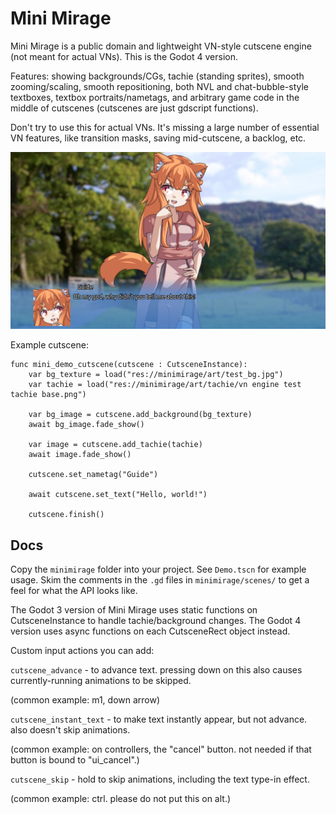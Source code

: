 # Mini Mirage 

Mini Mirage is a public domain and lightweight VN-style cutscene engine (not meant for actual VNs). This is the Godot 4 version.

Features: showing backgrounds/CGs, tachie (standing sprites), smooth zooming/scaling, smooth repositioning, both NVL and chat-bubble-style textboxes, textbox portraits/nametags, and arbitrary game code in the middle of cutscenes (cutscenes are just gdscript functions).

Don't try to use this for actual VNs. It's missing a large number of essential VN features, like transition masks, saving mid-cutscene, a backlog, etc.

![image](files/screenshot.png)

Example cutscene:

```gdscript
func mini_demo_cutscene(cutscene : CutsceneInstance):
    var bg_texture = load("res://minimirage/art/test_bg.jpg")
    var tachie = load("res://minimirage/art/tachie/vn engine test tachie base.png")
    
    var bg_image = cutscene.add_background(bg_texture)
    await bg_image.fade_show()
    
    var image = cutscene.add_tachie(tachie)
    await image.fade_show()
    
    cutscene.set_nametag("Guide")
    
    await cutscene.set_text("Hello, world!")
    
    cutscene.finish()
```

## Docs

Copy the `minimirage` folder into your project. See `Demo.tscn` for example usage. Skim the comments in the `.gd` files in `minimirage/scenes/` to get a feel for what the API looks like.

The Godot 3 version of Mini Mirage uses static functions on CutsceneInstance to handle tachie/background changes. The Godot 4 version uses async functions on each CutsceneRect object instead.

Custom input actions you can add: 

`cutscene_advance` - to advance text. pressing down on this also causes currently-running animations to be skipped. 

(common example: m1, down arrow) 

`cutscene_instant_text` - to make text instantly appear, but not advance. also doesn't skip animations. 

(common example: on controllers, the "cancel" button. not needed if that button is bound to "ui_cancel".) 

`cutscene_skip` - hold to skip animations, including the text type-in effect. 

(common example: ctrl. please do not put this on alt.)

